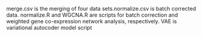 merge.csv is the merging of four data sets.normalize.csv is batch corrected data.
normalize.R and WGCNA.R are scripts for batch correction and weighted gene co-expression network analysis, respectively.
VAE is variational autocoder model script

